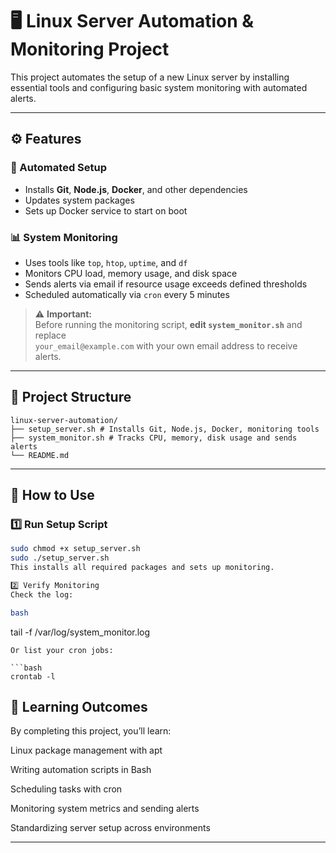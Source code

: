 # 🖥️ Linux Server Automation & Monitoring Project

This project automates the setup of a new Linux server by installing essential tools and configuring basic system monitoring with automated alerts.

---

## ⚙️ Features

### 🧰 Automated Setup
- Installs **Git**, **Node.js**, **Docker**, and other dependencies  
- Updates system packages  
- Sets up Docker service to start on boot  

### 📊 System Monitoring
- Uses tools like `top`, `htop`, `uptime`, and `df`
- Monitors CPU load, memory usage, and disk space
- Sends alerts via email if resource usage exceeds defined thresholds
- Scheduled automatically via `cron` every 5 minutes

> ⚠️ **Important:**  
> Before running the monitoring script, **edit `system_monitor.sh`** and replace  
> `your_email@example.com` with your own email address to receive alerts.

---

## 🧩 Project Structure
```
linux-server-automation/
├── setup_server.sh # Installs Git, Node.js, Docker, monitoring tools
├── system_monitor.sh # Tracks CPU, memory, disk usage and sends alerts
└── README.md
```

---

## 🚀 How to Use

### 1️⃣ Run Setup Script
```bash
sudo chmod +x setup_server.sh
sudo ./setup_server.sh
This installs all required packages and sets up monitoring.

2️⃣ Verify Monitoring
Check the log:

bash
```
tail -f /var/log/system_monitor.log
```
Or list your cron jobs:

```bash
crontab -l
```
## 🧠 Learning Outcomes
By completing this project, you’ll learn:

Linux package management with apt

Writing automation scripts in Bash

Scheduling tasks with cron

Monitoring system metrics and sending alerts

Standardizing server setup across environments

---


